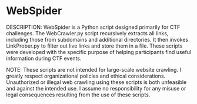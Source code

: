 # WebSpider

DESCRIPTION:
WebSpider is a Python script designed primarily for CTF challenges. The WebCrawler.py script recursively extracts all links, including those from subdomains and additional directories. It then invokes LinkProber.py to filter out live links and store them in a file. These scripts were developed with the specific purpose of helping participants find useful information during CTF events.

NOTE: These scripts are not intended for large-scale website crawling. I greatly respect organizational policies and ethical considerations. Unauthorized or illegal web crawling using these scripts is both unfeasible and against the intended use. I assume no responsibility for any misuse or legal consequences resulting from the use of these scripts.
